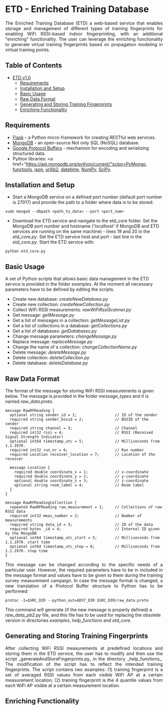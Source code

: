 # ETD - Enriched Training Database 

<div style="text-align:justify;">The Enriched Training Database (ETD) a web-based service that enables storage and management of different types of training fingerprints for enabling WiFi RSSI-based indoor fingerprinting, with an additional "enriching" functionality. The user can leverage the enriching functionality to generate virtual training fingerprints based on propagation modeling in virtual training points.</div>

## Table of Contents

- [ETD v1.0](#)
	- [Requirements](#setup)
	- [Installation and Setup](#installation)
	- [Basic Usage](#basic-usage)
	- [Raw Data Format](#raw_data)
	- [Generating and Storing Training Fingerprints](#fingerprints)
	- [Enriching Functionality](#enriched-usage)

<a name="setup"></a>
## Requirements

* <a href="http://flask.pocoo.org/">Flask</a> - a Python micro-framework for creating RESTful web services.
* <a href="https://www.mongodb.org/">MongoDB</a> - an open-source Not only SQL (NoSQL) database.
* <a href="https://developers.google.com/protocol-buffers/">Google Protocol Buffers</a> - mechanism for encoding and serializing structured data.
* Python libraries: <a href="https://api.mongodb.org/python/current/"scipy>PyMongo</a>, <a href="https://docs.python.org/2/library/functools.html">functools</a>, <a href="https://docs.python.org/2/library/json.html">json</a>, <a href="https://docs.python.org/2/library/urllib2.html">urllib2</a>, <a href="https://docs.python.org/2/library/datetime.html">datetime</a>, <a href="http://www.numpy.org/">NumPy</a>, <a href="http://www.scipy.org/">SciPy</a>. 

<a name="installation"></a>
## Installation and Setup

* Start a MongoDB service on a defined port number (default port number is 27017) and provide the path to a folder where data is to be stored:

 ```vim
 sudo mongod --dbpath <path_to_data> --port <port_num> 
 ```

* Download the ETD service and navigate to the etd_core folder. Set the MongoDB port number and hostname ('localhost' if MongoDB and ETD services are running on the same machine) -  lines 19 and 20 in the _etd_core.py_. Set the ETD service host and port  -  last line in the _etd_core.py_.  Start the ETD service with: 

 ```vim
 python etd_core.py 
 ```

<a name="basic-usage"></a>
## Basic Usage

A set of Python scripts that allows basic data management in the ETD service is provided in the folder _examples_. At the moment all necessary parameters have to be defined by editing the scripts.  

* Create new database: _createNewDatabase.py_ 
* Create new collection: _createNewCollection.py_ 
* Collect WiFi RSSI measurements: _rawWiFiRssiScanner.py_
* Get message: _getMessage.py_
* Get a list of messages in a collection: _getMessageList.py_
* Get a list of collections in a database: _getCollections.py_
* Get a list of databases: _getDatabases.py_
* Change message parameters: _changeMessage.py_
* Replace message: _replaceMessage.py_
* Change the name of a collection: _changeCollectionName.py_
* Delete message: _deleteMessage.py_
* Delete collection: _deleteCollection.py_
* Delete database: _deleteDatabase.py_

<a name="raw_data"></a>
## Raw Data Format

The format of the message for storing WiFi RSSI measurements is given below. The message is provided in the folder _message_types_ and it is named _raw_data.proto_.  

```vim
message RawRFReading {
  optional string sender_id = 1;                 // ID of the sender
  required string sender_bssid = 2;              // BSSID of the sender
  required string channel = 3;                   // Channel
  required int32 rssi = 4;                       // RSSI (Received Signal Strength Indicator)
  optional int64 timestamp_utc = 5;              // Milliseconds from 1.1.1970.
  required int32 run_nr = 6;                     // Run number
  required Location receiver_location = 7;       // Location of the receiver
	
  message Location {
    required double coordinate_x = 1;            // x-coordinate
    required double coordinate_y = 2;            // y-coordinate
    optional double coordinate_z = 3;            // z-coordinate
    optional string room_label = 4;              // Room label
  }
} 

message RawRFReadingCollection {
  repeated RawRFReading raw_measurement = 1;     // Collections of raw RSSI data
  required int32 meas_number = 2;                // Number of measurements
  required string data_id = 3;                   // ID of the data
  required bytes _id = 4;                        // Internal ID given by the MongoDB 
  optional int64 timestamp_utc_start = 5;        // Milliseconds from 1.1.1970. start time
  optional int64 timestamp_utc_stop = 6;         // Milliseconds from 1.1.1970. stop time
}
```

<div style="text-align:justify;">This message can be changed according to the specific needs of a particular user. However, the required parameters have to be in included in the message format and values have to be given to them during the training survey measurement campaign. In case the message format is changed, a new translation of a Protocol Buffer structure to Python has to be performed:</div>

```vim
protoc -I=$SRC_DIR --python_out=$DST_DIR $SRC_DIR/raw_data.proto
```
This command will generate (if the new message is properly defined) a _raw_data_pb2.py_ file, and this file has to be used for replacing the obsolete version in directories _examples_, _help_functions_ and _etd_core_.

<a name="fingerprints"></a>
## Generating and Storing Training Fingerprints

<div style="text-align:justify;">After collecting WiFi RSSI measurements at predefined locations and storing them in the ETD service, the user has to modify and then use the script _generateAndStoreFingerprints.py_ in the directory _help_functions_. The modification of the script has to reflect the intended training fingerprints. The script contains two examples: (1) training fingerprint is a set of averaged RSSI values from each visible WiFi AP at a certain measurement location; (2) training fingerprint is the 4 quantile values from each WiFi AP visible at a certain measurement location.</div>   

<a name="enriched-usage"></a>
## Enriching Functionality
